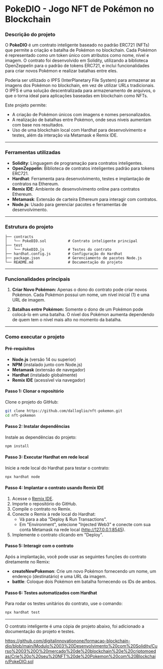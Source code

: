 # PokeDIO - Jogo NFT de Pokémon no Blockchain

### Descrição do projeto

O **PokeDIO** é um contrato inteligente baseado no padrão ERC721 (NFTs) que permite a criação e batalha de Pokémon no blockchain. Cada Pokémon é representado como um token único com atributos como nome, nível e imagem. O contrato foi desenvolvido em Solidity, utilizando a biblioteca OpenZeppelin para o padrão de tokens ERC721, e inclui funcionalidades para criar novos Pokémon e realizar batalhas entre eles.

Poderia ser utilizado o IPFS (InterPlanetary File System) para armazenar as imagens dos Pokémon no blockchain, em vez de utilizar URLs tradicionais. O IPFS é uma solução descentralizada para armazenamento de arquivos, o que o torna ideal para aplicações baseadas em blockchain como NFTs.

Este projeto permite:

- A criação de Pokémon únicos com imagens e nomes personalizados.
- A realização de batalhas entre Pokémon, onde seus níveis aumentam com base nos resultados.
- Uso de uma blockchain local com Hardhat para desenvolvimento e testes, além da interação via Metamask e Remix IDE.

---

### Ferramentas utilizadas

- **Solidity**: Linguagem de programação para contratos inteligentes.
- **OpenZeppelin**: Biblioteca de contratos inteligentes padrão para tokens ERC721.
- **Hardhat**: Ferramenta para desenvolvimento, testes e implantação de contratos na Ethereum.
- **Remix IDE**: Ambiente de desenvolvimento online para contratos Ethereum.
- **Metamask**: Extensão de carteira Ethereum para interagir com contratos.
- **Node.js**: Usado para gerenciar pacotes e ferramentas de desenvolvimento.

---

### Estrutura do projeto

```
├── contracts
│   └── PokeDIO.sol          # Contrato inteligente principal
├── test
│   └── PokeDIO.js           # Testes do contrato
├── hardhat.config.js        # Configuração do Hardhat
├── package.json             # Gerenciamento de pacotes Node.js
└── README.md                # Documentação do projeto
```

---

### Funcionalidades principais

1. **Criar Novo Pokémon:**
   Apenas o dono do contrato pode criar novos Pokémon. Cada Pokémon possui um nome, um nível inicial (1) e uma URL de imagem.

2. **Batalhas entre Pokémon:**
   Somente o dono de um Pokémon pode colocá-lo em uma batalha. O nível dos Pokémon aumenta dependendo de quem tem o nível mais alto no momento da batalha.

---

### Como executar o projeto

#### Pré-requisitos

- **Node.js** (versão 14 ou superior)
- **NPM** (instalado junto com Node.js)
- **Metamask** (extensão de navegador)
- **Hardhat** (instalado globalmente)
- **Remix IDE** (acessível via navegador)

#### Passo 1: Clonar o repositório

Clone o projeto do GitHub:

```bash
git clone https://github.com/dalloglio/nft-pokemon.git
cd nft-pokemon
```

#### Passo 2: Instalar dependências

Instale as dependências do projeto:

```bash
npm install
```

#### Passo 3: Executar Hardhat em rede local

Inicie a rede local do Hardhat para testar o contrato:

```bash
npx hardhat node
```

#### Passo 4: Implantar o contrato usando Remix IDE

1. Acesse o [Remix IDE](https://remix.ethereum.org/).
2. Importe o repositório do GitHub.
3. Compile o contrato no Remix.
4. Conecte o Remix à rede local do Hardhat:
   - Vá para a aba "Deploy & Run Transactions".
   - Em "Environment", selecione "Injected Web3" e conecte com sua conta Metamask na rede local (http://127.0.0.1:8545).
5. Implemente o contrato clicando em "Deploy".

#### Passo 5: Interagir com o contrato

Após a implantação, você pode usar as seguintes funções do contrato diretamente no Remix:

- **createNewPokemon**: Crie um novo Pokémon fornecendo um nome, um endereço (destinatário) e uma URL da imagem.
- **battle**: Coloque dois Pokémon em batalha fornecendo os IDs de ambos.

#### Passo 6: Testes automatizados com Hardhat

Para rodar os testes unitários do contrato, use o comando:

```bash
npx hardhat test
```

---

O contrato inteligente é uma cópia de projeto abaixo, foi adicionado a documentação do projeto e testes.

https://github.com/digitalinnovationone/formacao-blockchain-dio/blob/main/Modulo%2003%20Desenvolvimento%20com%20Solidity/Curso%2003%20O%20mercado%20de%20blockchain%20e%20criptomoedas/Crie%20o%20seu%20NFT%20de%20Pokemon%20com%20Blockchain/PokeDIO.sol
